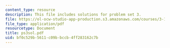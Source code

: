 ```yaml
---
content_type: resource
description: This file includes solutions for problem set 3.
file: https://ol-ocw-studio-app-production.s3.amazonaws.com/courses/3-185-transport-phenomena-in-materials-engineering-fall-2003/bf0c529b5611c09bbccb4ff283162c7b_ps3sol.pdf
file_type: application/pdf
resourcetype: Document
title: ps3sol.pdf
uid: bf0c529b-5611-c09b-bccb-4ff283162c7b
---
```

